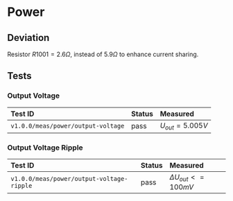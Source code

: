 # Power

## Deviation

Resistor $R1001 = 2.6 \Omega$, instead of $5.9 \Omega$ to enhance current sharing.

## Tests

### Output Voltage

| Test ID | Status | Measured |
| :------ | ------ | :------- |
| `v1.0.0/meas/power/output-voltage` | pass | $U_{out} =  5.005 V$ |

### Output Voltage Ripple

| Test ID | Status | Measured |
| :------ | ------ | :------- |
| `v1.0.0/meas/power/output-voltage-ripple` | pass | $\Delta U_{out} <= 100 mV$ |

